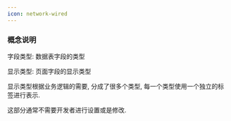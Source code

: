 ```yaml
---
icon: network-wired
---
```


### 概念说明

字段类型: 数据表字段的类型

显示类型: 页面字段的显示类型

显示类型根据业务逻辑的需要, 分成了很多个类型, 每一个类型使用一个独立的标签进行表示. 

这部分通常不需要开发者进行设置或是修改.


